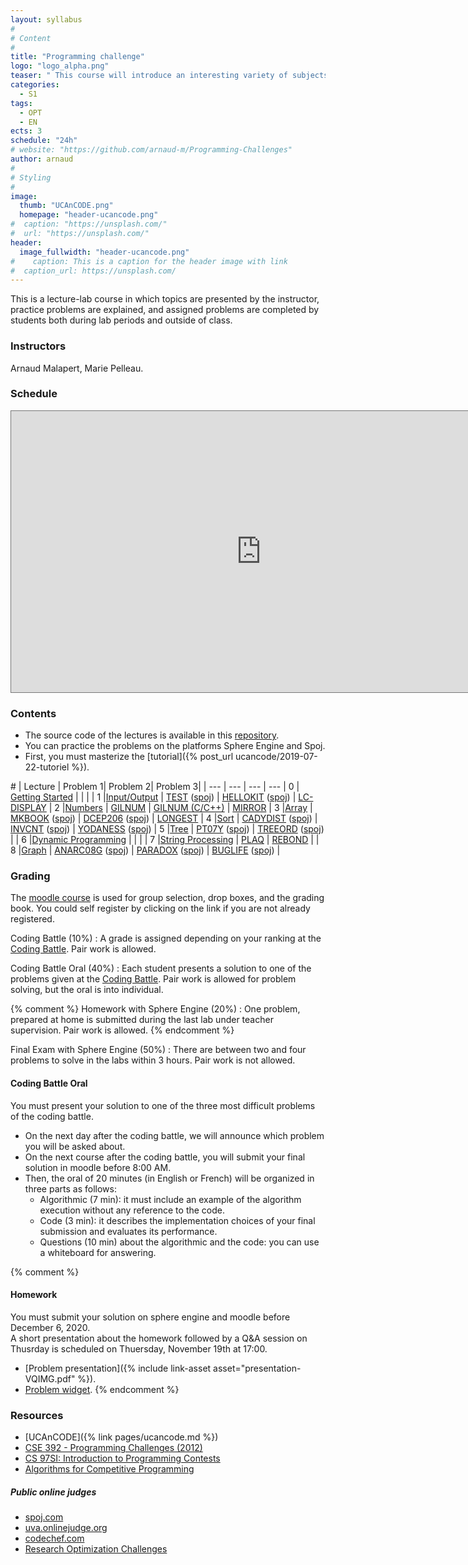 ```yaml
---
layout: syllabus
#
# Content
#
title: "Programming challenge"
logo: "logo_alpha.png"
teaser: " This course will introduce an interesting variety of subjects in programming, algorithms, and discrete mathematics though puzzles and problems which have appeared in the International ACM Programming Contest and similar venues."
categories:
  - S1
tags:
  - OPT
  - EN
ects: 3
schedule: "24h"
# website: "https://github.com/arnaud-m/Programming-Challenges"
author: arnaud
#
# Styling
#
image:
  thumb: "UCAnCODE.png"
  homepage: "header-ucancode.png"
#  caption: "https://unsplash.com/"
#  url: "https://unsplash.com/"
header:
  image_fullwidth: "header-ucancode.png"
#    caption: This is a caption for the header image with link
#  caption_url: https://unsplash.com/
---
```



This is a lecture-lab course in which topics are presented by the instructor, practice problems are explained, and assigned problems are completed by students both during lab periods and outside of class.

### Instructors ###

  Arnaud Malapert, Marie Pelleau.

### Schedule ###

<iframe src="https://calendar.google.com/calendar/embed?height=500&amp;wkst=2&amp;bgcolor=%23ffffff&amp;ctz=Europe%2FParis&amp;src=YmU5cjNtZmEwcG5ta2YwY2Z2YjhvZGU0cDhAZ3JvdXAuY2FsZW5kYXIuZ29vZ2xlLmNvbQ&amp;color=%23F09300&amp;showTitle=0&amp;showPrint=0&amp;showTabs=0&amp;showCalendars=0&amp;mode=AGENDA" style="border:solid 1px #777" width="800" height="450" frameborder="0" scrolling="no"></iframe>

### Contents ###

- The source code of the lectures is available in this [repository](https://github.com/arnaud-m/Programming-Challenges).
- You can practice the problems on the platforms Sphere Engine and Spoj.
- First, you must masterize the [tutorial]({% post_url ucancode/2019-07-22-tutoriel %}).

\# | Lecture | Problem 1| Problem 2| Problem 3|
   | --- | --- | --- | --- |
0 | [Getting Started](https://raw.githubusercontent.com/arnaud-m/Programming-Challenges/master/0-Getting-Started/0-Getting-Started.pdf) | | | |
1 |[Input/Output](https://github.com/arnaud-m/Programming-Challenges/raw/master/1-Input-Output/1-Input-Output.pdf)                       |  [TEST](https://51364960.widgets.sphere-engine.com/lp?hash=BYJvSEImzv) ([spoj](https://www.spoj.com/problems/TEST/))         | [HELLOKIT](https://51364960.widgets.sphere-engine.com/lp?hash=5nZK5szNQp) ([spoj](https://www.spoj.com/problems/HELLOKIT/)) | [LC-DISPLAY](https://51364960.widgets.sphere-engine.com/lp?hash=3PHly1PcH6)                                                                                                     |
2 |[Numbers](https://github.com/arnaud-m/Programming-Challenges/raw/master/2-Numbers/2-Numbers.pdf)                                      | [GILNUM](https://51364960.widgets.sphere-engine.com/lp?hash=akOa9uI8qs)                                                     | [GILNUM (C/C++)](https://51364960.widgets.sphere-engine.com/lp?hash=aXNs7iIWY3)                                             | [MIRROR](https://51364960.widgets.sphere-engine.com/lp?hash=aLzFhfssNq)  |
3 |[Array](https://github.com/arnaud-m/Programming-Challenges/raw/master/3-Array/3-Array.pdf)                                            | [MKBOOK](https://51364960.widgets.sphere-engine.com/lp?hash=xdhZiq5g1C) ([spoj](https://www.spoj.com/problems/MKBOOK))      | [DCEP206](https://51364960.widgets.sphere-engine.com/lp?hash=SCO4R8AKuI) ([spoj](https://www.spoj.com/problems/DCEP206/))   | [LONGEST](https://51364960.widgets.sphere-engine.com/lp?hash=IkrYuwwPwo)                                                                                                        |
4 |[Sort](https://github.com/arnaud-m/Programming-Challenges/raw/master/4-Sort/4-Sort.pdf)                                               | [CADYDIST](https://51364960.widgets.sphere-engine.com/lp?hash=ldMP1yXOpl) ([spoj](https://www.spoj.com/problems/CADYDIST/)) | [INVCNT](https://51364960.widgets.sphere-engine.com/lp?hash=XqxuZhb5Vo) ([spoj](https://www.spoj.com/problems/INVCNT/))     | [YODANESS](https://51364960.widgets.sphere-engine.com/lp?hash=ktBBsT1xa2) ([spoj](https://www.spoj.com/problems/YODANESS/))                                                     |
5 |[Tree](https://github.com/arnaud-m/Programming-Challenges/raw/master/5-Tree/5-Tree.pdf)                                               | [PT07Y](https://51364960.widgets.sphere-engine.com/lp?hash=nW8AWocp1Y) ([spoj](https://www.spoj.com/problems/PT07Y/))       | [TREEORD](https://51364960.widgets.sphere-engine.com/lp?hash=uxCy5rAlVR) ([spoj](https://www.spoj.com/problems/TREEORD/))   |                                                                                                                                                                                 |
6 |[Dynamic Programming](https://github.com/arnaud-m/Programming-Challenges/raw/master/6-Dynamic-Programming/6-Dynamic-Programming.pdf)  |                                                                                                                             |                                                                                                                             |                                                                                                                                                                                 |
7 |[String Processing](https://github.com/arnaud-m/Programming-Challenges/raw/master/7-String-Processing/7-String-Processing.pdf)        | [PLAQ](https://51364960.widgets.sphere-engine.com/lp?hash=tUXeBE8MMo)                                                       | [REBOND](https://51364960.widgets.sphere-engine.com/lp?hash=MoVdQtKITi)                                                     |                                                                                                                                                                                 |
8 |[Graph](https://github.com/arnaud-m/Programming-Challenges/raw/master/8-Graph/8-Graph.pdf)                                            | [ANARC08G](https://51364960.widgets.sphere-engine.com/lp?hash=knT8Qe9kRj) ([spoj](https://www.spoj.com/problems/ANARC08G/)) | [PARADOX](https://51364960.widgets.sphere-engine.com/lp?hash=snqNEbCYaf) ([spoj](https://www.spoj.com/problems/PARADOX/))   | [BUGLIFE](https://51364960.widgets.sphere-engine.com/lp?hash=lBWbE6pLT8) ([spoj](https://www.spoj.com/problems/BUGLIFE/))                                                       |

### Grading ###

The [moodle course](https://lms.univ-cotedazur.fr/2024/course/view.php?id=8540) is used for group selection, drop boxes, and the grading book.
You could self register by clicking on the link if you are not already registered.

Coding Battle (10%)
: A grade is assigned depending on your ranking at the [Coding Battle](https://le-matchup.com/). Pair work is allowed.

Coding Battle Oral (40%)
: Each student presents a solution to one of the problems given at the [Coding Battle](https://le-shaker.com/lacodingbattle/). Pair work is allowed for problem solving, but the oral is into individual.

{% comment %}
Homework with Sphere Engine (20%)
: One problem, prepared at home is submitted during the last lab under teacher supervision. Pair work is allowed.
{% endcomment %}

Final Exam with Sphere Engine (50%)
: There are between two and four problems to solve in the labs within 3 hours. Pair work is not allowed.


#### Coding Battle Oral ####

You must present your solution to one of the three most difficult problems of the coding battle.
 - On the next day after the coding battle, we will announce which problem you will be asked about.
 - On the next course after the coding battle, you will submit your final solution in moodle before 8:00 AM.
 - Then, the oral of 20 minutes (in English or French) will be organized in three parts as follows:
     - Algorithmic (7 min): it must include an example of the algorithm execution without any reference to the code.
     - Code (3 min): it describes the implementation choices of your final submission and evaluates its performance.
     - Questions (10 min) about the algorithmic and the code: you can use a whiteboard for answering.

{% comment %}
#### Homework ####

You must submit your solution on sphere engine and moodle before December 6, 2020. <br/>
A short presentation about the homework followed by a Q&A session on Thusrday is scheduled on Thuersday, November 19th at 17:00.

 - [Problem presentation]({% include link-asset asset="presentation-VQIMG.pdf" %}).
 - [Problem widget](https://51364960.widgets.sphere-engine.com/lp?hash=Q6bYwJljy7).
{% endcomment %}

### Resources

- [UCAnCODE]({% link pages/ucancode.md %})
- [CSE 392 - Programming Challenges (2012)](https://www3.cs.stonybrook.edu/~skiena/392/)
- [CS 97SI: Introduction to Programming Contests](https://web.stanford.edu/class/cs97si/)
- [Algorithms for Competitive Programming](https://cp-algorithms.com/)

##### Public online judges

- [spoj.com](http://www.spoj.com/)
- [uva.onlinejudge.org](https://uva.onlinejudge.org/)
- [codechef.com](http://codechef.com/)
- [Research Optimization Challenges](https://www.hsu-hh.de/logistik/research/challenges)
